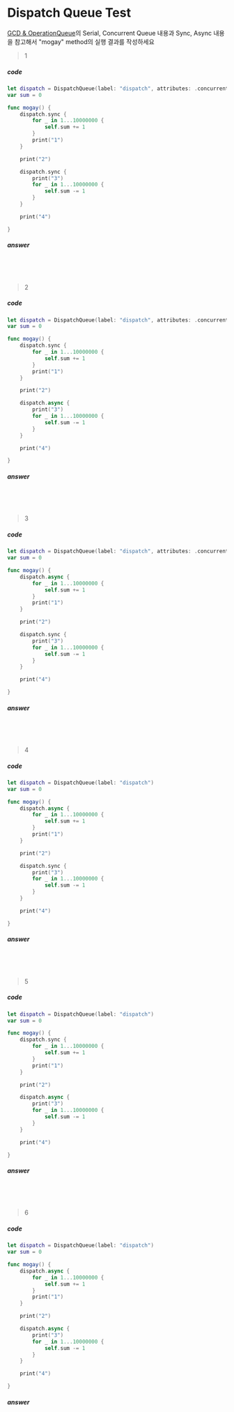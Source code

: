 # Dispatch Queue Test

[GCD & OperationQueue](https://github.com/leejun6694/BoostCamp_mogay/blob/master/week4/GCD_OQ.pdf)의 Serial, Concurrent Queue 내용과 Sync, Async 내용을 참고해서 "mogay" method의 실행 결과를 작성하세요

> 1

##### code
```swift
let dispatch = DispatchQueue(label: "dispatch", attributes: .concurrent)
var sum = 0

func mogay() {
    dispatch.sync {
        for _ in 1...10000000 {
            self.sum += 1
        }
        print("1")
    }

    print("2")

    dispatch.sync {
        print("3")
        for _ in 1...10000000 {
            self.sum -= 1
        }
    }

    print("4")

}
```

##### answer
```




```

> 2

##### code
```swift
let dispatch = DispatchQueue(label: "dispatch", attributes: .concurrent)
var sum = 0

func mogay() {
    dispatch.sync {
        for _ in 1...10000000 {
            self.sum += 1
        }
        print("1")
    }

    print("2")

    dispatch.async {
        print("3")
        for _ in 1...10000000 {
            self.sum -= 1
        }
    }

    print("4")

}
```

##### answer
```




```

> 3

##### code
```swift
let dispatch = DispatchQueue(label: "dispatch", attributes: .concurrent)
var sum = 0

func mogay() {
    dispatch.async {
        for _ in 1...10000000 {
            self.sum += 1
        }
        print("1")
    }

    print("2")

    dispatch.sync {
        print("3")
        for _ in 1...10000000 {
            self.sum -= 1
        }
    }

    print("4")

}
```

##### answer
```




```

> 4

##### code
```swift
let dispatch = DispatchQueue(label: "dispatch")
var sum = 0

func mogay() {
    dispatch.async {
        for _ in 1...10000000 {
            self.sum += 1
        }
        print("1")
    }

    print("2")

    dispatch.sync {
        print("3")
        for _ in 1...10000000 {
            self.sum -= 1
        }
    }

    print("4")

}
```

##### answer
```




```

> 5

##### code
```swift
let dispatch = DispatchQueue(label: "dispatch")
var sum = 0

func mogay() {
    dispatch.sync {
        for _ in 1...10000000 {
            self.sum += 1
        }
        print("1")
    }

    print("2")

    dispatch.async {
        print("3")
        for _ in 1...10000000 {
            self.sum -= 1
        }
    }

    print("4")

}
```

##### answer
```




```

> 6

##### code
```swift
let dispatch = DispatchQueue(label: "dispatch")
var sum = 0

func mogay() {
    dispatch.async {
        for _ in 1...10000000 {
            self.sum += 1
        }
        print("1")
    }

    print("2")

    dispatch.async {
        print("3")
        for _ in 1...10000000 {
            self.sum -= 1
        }
    }

    print("4")

}
```

##### answer
```




```
